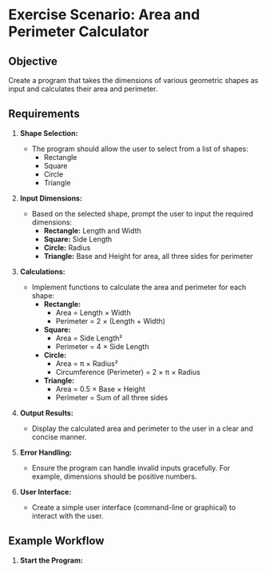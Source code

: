 # Exercise Scenario: Area and Perimeter Calculator

## Objective
Create a program that takes the dimensions of various geometric shapes as input and calculates their area and perimeter.

## Requirements
1. **Shape Selection:**
   - The program should allow the user to select from a list of shapes:
     - Rectangle
     - Square
     - Circle
     - Triangle

2. **Input Dimensions:**
   - Based on the selected shape, prompt the user to input the required dimensions:
     - **Rectangle:** Length and Width
     - **Square:** Side Length
     - **Circle:** Radius
     - **Triangle:** Base and Height for area, all three sides for perimeter

3. **Calculations:**
   - Implement functions to calculate the area and perimeter for each shape:
     - **Rectangle:**
       - Area = Length × Width
       - Perimeter = 2 × (Length + Width)
     - **Square:**
       - Area = Side Length²
       - Perimeter = 4 × Side Length
     - **Circle:**
       - Area = π × Radius²
       - Circumference (Perimeter) = 2 × π × Radius
     - **Triangle:**
       - Area = 0.5 × Base × Height
       - Perimeter = Sum of all three sides

4. **Output Results:**
   - Display the calculated area and perimeter to the user in a clear and concise manner.

5. **Error Handling:**
   - Ensure the program can handle invalid inputs gracefully. For example, dimensions should be positive numbers.

6. **User Interface:**
   - Create a simple user interface (command-line or graphical) to interact with the user.

## Example Workflow
1. **Start the Program:**
